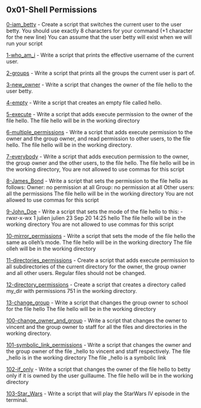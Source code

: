 ## 0x01-Shell Permissions

[0-iam_betty](./0-iam_betty) - Create a script that switches the current user to the user betty.
You should use exactly 8 characters for your command (+1 character for the new line)
You can assume that the user betty will exist when we will run your script

[1-who_am_i](./1-who_am_i) - Write a script that prints the effective username of the current user.

[2-groups](./2-groups) - Write a script that prints all the groups the current user is part of.

[3-new_owner](./3-new_owner) - Write a script that changes the owner of the file hello to the user betty.

[4-empty](./4-empty) - Write a script that creates an empty file called hello.

[5-execute](./5-execute) - Write a script that adds execute permission to the owner of the file hello. 
The file hello will be in the working directory

[6-multiple_permissions](./6-multiple_permissions) - Write a script that adds execute permission to the owner and the group owner, and read permission to other users, to the file hello. 
The file hello will be in the working directory.

[7-everybody](./7-everybody) - Write a script that adds execution permission to the owner, the group owner and the other users, to the file hello. The file hello will be in the working directory, You are not allowed to use commas for this script

[8-James_Bond](./8-James_Bond) - Write a script that sets the permission to the file hello as follows: 
Owner: no permission at all 
Group: no permission at all 
Other users: all the permissions 
The file hello will be in the working directory You are not allowed to use commas for this script

[9-John_Doe](./9-John_Doe) - Write a script that sets the mode of the file hello to this:
-rwxr-x-wx 1 julien julien 23 Sep 20 14:25 hello 
The file hello will be in the working directory 
You are not allowed to use commas for this script

[10-mirror_permissions](./10-mirror_permissions) - Write a script that sets the mode of the file hello the same as olleh’s mode. 
The file hello will be in the working directory 
The file olleh will be in the working directory

[11-directories_permissions](./11-directories_permissions) - Create a script that adds execute permission to all subdirectories of the current directory for the owner, the group owner and all other users. Regular files should not be changed.

[12-directory_permissions](./12-directory_permissions) - Create a script that creates a directory called my_dir with permissions 751 in the working directory.

[13-change_group](./13-change_group) - Write a script that changes the group owner to school for the file hello 
The file hello will be in the working directory

[100-change_owner_and_group](./100-change_owner_and_group) - Write a script that changes the owner to vincent and the group owner to staff for all the files and directories in the working directory.

[101-symbolic_link_permissions](./101-symbolic_link_permissions) - Write a script that changes the owner and the group owner of the file _hello to vincent and staff respectively. 
The file _hello is in the working directory 
The file _hello is a symbolic link

[102-if_only](./102-if_only) - Write a script that changes the owner of the file hello to betty only if it is owned by the user guillaume. The file hello will be in the working directory

[103-Star_Wars](./103-Star_Wars) - Write a script that will play the StarWars IV episode in the terminal.
